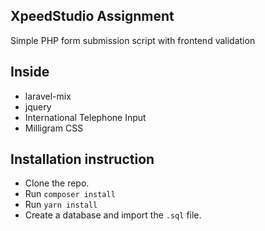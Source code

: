 ## XpeedStudio Assignment
Simple PHP form submission script with frontend validation
## Inside
* laravel-mix
* jquery
* International Telephone Input
* Milligram CSS

## Installation instruction

- Clone the repo.
- Run `composer install`
- Run `yarn install`
- Create a database and import the `.sql` file.
